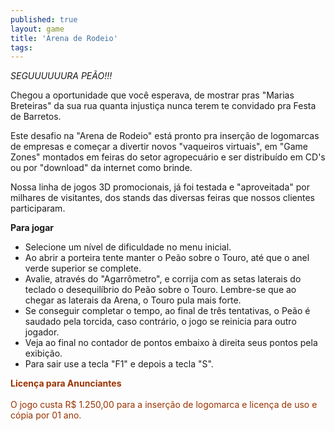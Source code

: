 ```yaml
---
published: true
layout: game
title: 'Arena de Rodeio'
tags: 
---
```

<span style="font-style: italic;">SEGUUUUUURA PEÃO!!!</span>

Chegou a oportunidade que você esperava, de mostrar pras "Marias Breteiras" da sua rua quanta injustiça nunca terem te convidado pra Festa de Barretos.



Este desafio na "Arena de Rodeio" está pronto pra inserção de logomarcas de empresas e começar a divertir novos "vaqueiros virtuais", em "Game Zones" montados em feiras do setor agropecuário e ser distribuído em CD's ou por "download" da internet como brinde.



Nossa linha de jogos 3D promocionais, já foi testada e "aproveitada" por milhares de visitantes, dos stands das diversas feiras que nossos clientes participaram.

<a href="{{ site.baseurl }}/wp-content/uploads/2005/10/arenarodeio2.jpg">
</a>
 

<span style="font-weight: bold;">Para jogar</span>

- Selecione um nível de dificuldade no menu inicial.
- Ao abrir a porteira tente manter o Peão sobre o Touro, até que o anel verde superior se complete.
- Avalie, através do "Agarrômetro", e corrija com as setas laterais do teclado o desequilíbrio do Peão sobre o Touro. Lembre-se que ao chegar as laterais da Arena, o Touro pula mais forte.
- Se conseguir completar o tempo, ao final de três tentativas, o Peão é saudado pela torcida, caso contrário, o jogo se reinicia para outro jogador.
- Veja ao final no contador de pontos embaixo à direita seus pontos pela exibição.
- Para sair use a tecla "F1" e depois a tecla "S".

<span style="font-weight: bold; color: #993300;">Licença para Anunciantes</span><br style="color: #993300;" /><br style="color: #993300;" /><span style="color: #993300;">O jogo custa R$ 1.250,00 para a inserção de logomarca e licença de uso e cópia por 01 ano.</span>